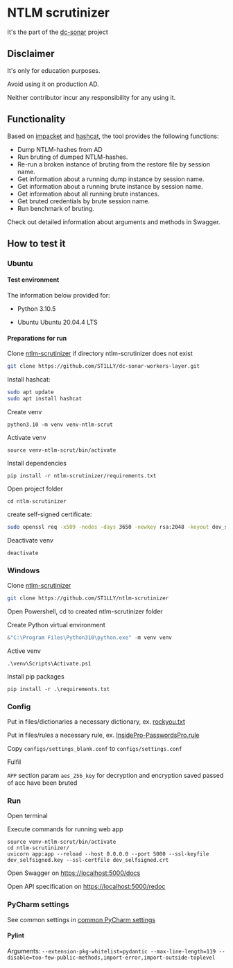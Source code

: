 # NTLM scrutinizer

It's the part of the [dc-sonar](https://github.com/ST1LLY/dc-sonar) project

## Disclaimer

It's only for education purposes.

Avoid using it on production AD.

Neither contributor incur any responsibility for any using it.

## Functionality

Based on [impacket](https://github.com/SecureAuthCorp/impacket) and [hashcat](https://github.com/hashcat/hashcat), the tool provides the following functions:

- Dump NTLM-hashes from AD
- Run bruting of dumped NTLM-hashes.
- Re-run a broken instance of bruting from the restore file by session name.
- Get information about a running dump instance by session name.
- Get information about a running brute instance by session name.
- Get information about all running brute instances.
- Get bruted credentials by brute session name.
- Run benchmark of bruting.

Check out detailed information about arguments and methods in Swagger.

## How to test it

### Ubuntu

#### Test environment

The information below provided for:

- Python 3.10.5

- Ubuntu Ubuntu 20.04.4 LTS

  

#### Preparations for run

Clone [ntlm-scrutinizer](https://github.com/ST1LLY/ntlm-scrutinizer) if directory ntlm-scrutinizer does not exist

```bash
git clone https://github.com/ST1LLY/dc-sonar-workers-layer.git
```

Install hashcat:

```bash
sudo apt update
sudo apt install hashcat
```

Create venv

```shell
python3.10 -m venv venv-ntlm-scrut
```

Activate venv

```shell
source venv-ntlm-scrut/bin/activate
```

Install dependencies

```shell
pip install -r ntlm-scrutinizer/requirements.txt
```

Open project folder

```
cd ntlm-scrutinizer
```

create self-signed certificate:

```bash
sudo openssl req -x509 -nodes -days 3650 -newkey rsa:2048 -keyout dev_selfsigned.key -out dev_selfsigned.crt
```

Deactivate venv

```
deactivate
```

### Windows

Clone [ntlm-scrutinizer](https://github.com/ST1LLY/ntlm-scrutinizer)

```bash
git clone https://github.com/ST1LLY/ntlm-scrutinizer
```

Open Powershell, cd to created ntlm-scrutinizer folder

Create Python virtual environment

```powershell
&"C:\Program Files\Python310\python.exe" -m venv venv
```

Active venv

```
.\venv\Scripts\Activate.ps1
```

Install pip packages

```
pip install -r .\requirements.txt
```

### Config

Put in files/dictionaries a necessary dictionary, ex. [rockyou.txt](https://github.com/brannondorsey/naive-hashcat/releases/download/data/rockyou.txt)

Put in files/rules a necessary rule, ex. [InsidePro-PasswordsPro.rule](https://github.com/hashcat/hashcat/blob/master/rules/InsidePro-PasswordsPro.rule)

Copy `configs/settings_blank.conf` to `configs/settings.conf`

Fulfil

`APP` section param `aes_256_key` for decryption and  encryption saved passed of acc have been bruted

### Run

Open terminal

Execute commands for running web app

```shell
source venv-ntlm-scrut/bin/activate
cd ntlm-scrutinizer/
uvicorn app:app --reload --host 0.0.0.0 --port 5000 --ssl-keyfile dev_selfsigned.key --ssl-certfile dev_selfsigned.crt
```

Open Swagger on [https://localhost:5000/docs](https://localhost:5000/docs) 

Open API specification on [https://localhost:5000/redoc](https://localhost:5000/redoc)

### PyCharm settings

See common settings in [common PyCharm settings](https://github.com/ST1LLY/dc-sonar#pycharm-settings)

#### Pylint

Arguments: `--extension-pkg-whitelist=pydantic --max-line-length=119 --disable=too-few-public-methods,import-error,import-outside-toplevel`

